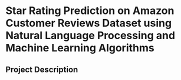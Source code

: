 # Star Rating Prediction on Amazon Customer Reviews Dataset using Natural Language Processing and Machine Learning Algorithms

## Project Description
